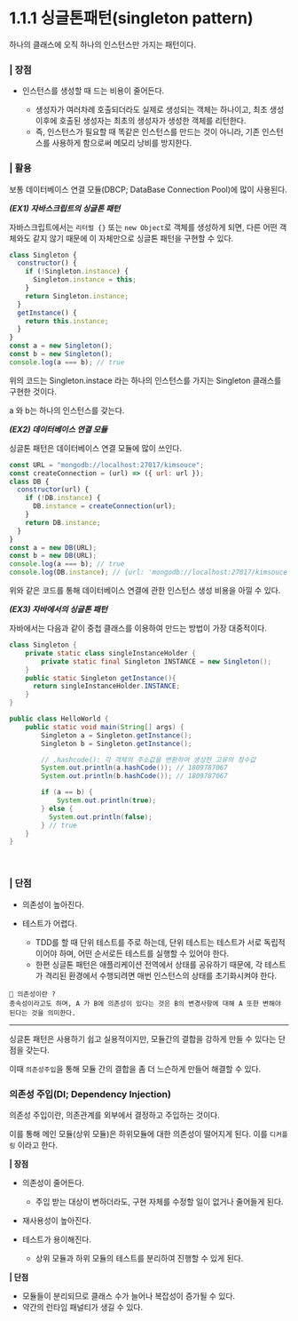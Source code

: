 # 1.1.1 싱글톤패턴(singleton pattern)

하나의 클래스에 오직 하나의 인스턴스만 가지는 패턴이다.
<br/>

### | 장점

- 인스턴스를 생성할 때 드는 비용이 줄어든다.

  - 생성자가 여러차례 호출되더라도 실제로 생성되는 객체는 하나이고, 최초 생성 이후에 호출된 생성자는 최초의 생성자가 생성한 객체를 리턴한다.
  - 즉, 인스턴스가 필요할 때 똑같은 인스턴스를 만드는 것이 아니라, 기존 인스턴스를 사용하게 함으로써 메모리 낭비를 방지한다.
    <br/>

### | 활용

보통 데이터베이스 연결 모듈(DBCP; DataBase Connection Pool)에 많이 사용된다.

<b>_(EX1) 자바스크립트의 싱글톤 패턴_</b>

자바스크립트에서는 `리터럴 {}` 또는 `new Object`로 객체를 생성하게 되면, 다른 어떤 객체와도 같지 않기 때문에 이 자체만으로 싱글톤 패턴을 구현할 수 있다.

```js
class Singleton {
  constructor() {
    if (!Singleton.instance) {
      Singleton.instance = this;
    }
    return Singleton.instance;
  }
  getInstance() {
    return this.instance;
  }
}
const a = new Singleton();
const b = new Singleton();
console.log(a === b); // true
```

위의 코드는 Singleton.instace 라는 하나의 인스턴스를 가지는 Singleton 클래스를 구현한 것이다.

a 와 b는 하나의 인스턴스를 갖는다.

<b>_(EX2) 데이터베이스 연결 모듈_</b>

싱글톤 패턴은 데이터베이스 연결 모듈에 많이 쓰인다.

```js
const URL = "mongodb://localhost:27017/kimsouce";
const createConnection = (url) => ({ url: url });
class DB {
  constructor(url) {
    if (!DB.instance) {
      DB.instance = createConnection(url);
    }
    return DB.instance;
  }
}
const a = new DB(URL);
const b = new DB(URL);
console.log(a === b); // true
console.log(DB.instance); // {url: 'mongodb://localhost:27017/kimsouce'}
```

위와 같은 코드를 통해 데이터베이스 연결에 관한 인스턴스 생성 비용을 아낄 수 있다.

<b>_(EX3) 자바에서의 싱글톤 패턴_</b>

자바에서는 다음과 같이 중첩 클래스를 이용하여 만드는 방법이 가장 대중적이다.

```java
class Singleton {
    private static class singleInstanceHolder {
        private static final Singleton INSTANCE = new Singleton();
    }
    public static Singleton getInstance(){
      return singleInstanceHolder.INSTANCE;
    }
}

public class HelloWorld {
    public static void main(String[] args) {
        Singleton a = Singleton.getInstance();
        Singleton b = Singleton.getInstance();

        // .hashcode(): 각 객체의 주소값을 변환하여 생성한 고유의 정수값
        System.out.println(a.hashCode()); // 1809787067
        System.out.println(b.hashCode()); // 1809787067

        if (a == b) {
            System.out.println(true);
        } else {
          System.out.println(false);
        } // true
    }
}
```

<br/>

### | 단점

- 의존성이 높아진다.

- 테스트가 어렵다.

  - TDD를 할 때 단위 테스트를 주로 하는데, 단위 테스트는 테스트가 서로 독립적이어야 하며, 어떤 순서로든 테스트를 실행할 수 있어야 한다.
  - 한편 싱글톤 패턴은 애플리케이션 전역에서 상태를 공유하기 때문에, 각 테스트가 격리된 환경에서 수행되려면 매번 인스턴스의 상태를 초기화시켜야 한다.

```
🥸 의존성이란 ?
종속성이라고도 하며, A 가 B에 의존성이 있다는 것은 B의 변경사항에 대해 A 또한 변해야 된다는 것을 의미한다.
```

---

싱글톤 패턴은 사용하기 쉽고 실용적이지만, 모듈간의 결합을 강하게 만들 수 있다는 단점을 갖는다.

이때 `의존성주입`을 통해 모듈 간의 결합을 좀 더 느슨하게 만들어 해결할 수 있다.

### 의존성 주입(DI; Dependency Injection)

의존성 주입이란, 의존관계를 외부에서 결정하고 주입하는 것이다.

이를 통해 메인 모듈(상위 모듈)은 하위모듈에 대한 의존성이 떨어지게 된다. 이를 `디커플링` 이라고 한다.

<b>| 장점</b>

- 의존성이 줄어든다.

  - 주입 받는 대상이 변하더라도, 구현 자체를 수정할 일이 없거나 줄어들게 된다.

- 재사용성이 높아진다.
- 테스트가 용이해진다.
  - 상위 모듈과 하위 모듈의 테스트를 분리하여 진행할 수 있게 된다.

<b>| 단점</b>

- 모듈들이 분리되므로 클래스 수가 늘어나 복잡성이 증가될 수 있다.
- 약간의 런타임 패널티가 생길 수 있다.

